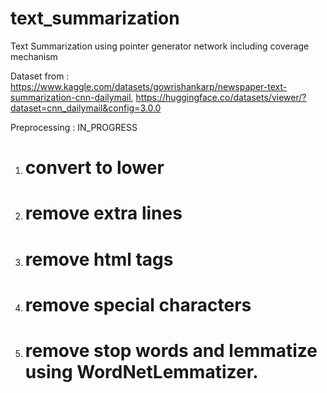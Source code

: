 # text_summarization
Text Summarization using pointer generator network including coverage mechanism

Dataset from : https://www.kaggle.com/datasets/gowrishankarp/newspaper-text-summarization-cnn-dailymail, https://huggingface.co/datasets/viewer/?dataset=cnn_dailymail&config=3.0.0

Preprocessing : IN_PROGRESS

  1. # convert to lower
  2. # remove extra lines
  3. # remove html tags
  4. # remove special characters
  5. # remove stop words and lemmatize using WordNetLemmatizer.




